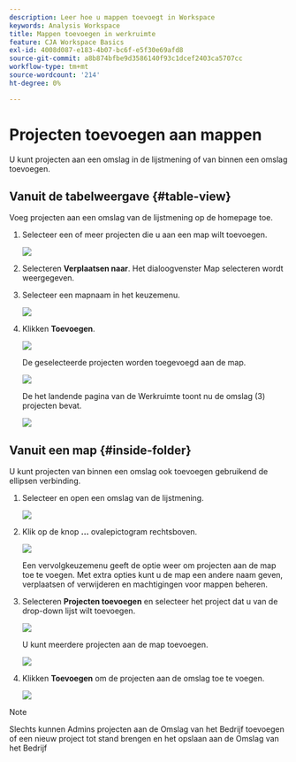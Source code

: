 ```yaml
---
description: Leer hoe u mappen toevoegt in Workspace
keywords: Analysis Workspace
title: Mappen toevoegen in werkruimte
feature: CJA Workspace Basics
exl-id: 4008d087-e183-4b07-bc6f-e5f30e69afd8
source-git-commit: a8b874bfbe9d3586140f93c1dcef2403ca5707cc
workflow-type: tm+mt
source-wordcount: '214'
ht-degree: 0%

---
```


# Projecten toevoegen aan mappen

U kunt projecten aan een omslag in de lijstmening of van binnen een omslag toevoegen.

## Vanuit de tabelweergave {#table-view}

Voeg projecten aan een omslag van de lijstmening op de homepage toe.

1. Selecteer een of meer projecten die u aan een map wilt toevoegen.

   ![](/help/analysis-workspace/build-workspace-project/assets/move-tv-selected.png)

1. Selecteren **Verplaatsen naar**. Het dialoogvenster Map selecteren wordt weergegeven.

1. Selecteer een mapnaam in het keuzemenu.

   ![](/help/analysis-workspace/build-workspace-project/assets/move-select-folder.png)

1. Klikken **Toevoegen**.

   ![](/help/analysis-workspace/build-workspace-project/assets/move-add.png)

   De geselecteerde projecten worden toegevoegd aan de map.

   ![](/help/analysis-workspace/build-workspace-project/assets/move-projects-added.png)

   De het landende pagina van de Werkruimte toont nu de omslag (3) projecten bevat.

   ![](/help/analysis-workspace/build-workspace-project/assets/move-folders-updated.png)

## Vanuit een map {#inside-folder}

U kunt projecten van binnen een omslag ook toevoegen gebruikend de ellipsen verbinding.

1. Selecteer en open een omslag van de lijstmening.

   ![](/help/analysis-workspace/build-workspace-project/assets/move-open-folder.png)

1. Klik op de knop **...** ovalepictogram rechtsboven.

   ![](/help/analysis-workspace/build-workspace-project/assets/add-projects-elipsis.png)

   Een vervolgkeuzemenu geeft de optie weer om projecten aan de map toe te voegen. Met extra opties kunt u de map een andere naam geven, verplaatsen of verwijderen en machtigingen voor mappen beheren.

1. Selecteren **Projecten toevoegen** en selecteer het project dat u van de drop-down lijst wilt toevoegen.

   ![](/help/analysis-workspace/build-workspace-project/assets/select-add-projects.png)

   U kunt meerdere projecten aan de map toevoegen.

   ![](/help/analysis-workspace/build-workspace-project/assets/move-add-multiple-projects.png)

1. Klikken **Toevoegen** om de projecten aan de omslag toe te voegen.

   ![](/help/analysis-workspace/build-workspace-project/assets/move-added-items.png)


>[!NOTE]
>
>Slechts kunnen Admins projecten aan de Omslag van het Bedrijf toevoegen of een nieuw project tot stand brengen en het opslaan aan de Omslag van het Bedrijf
